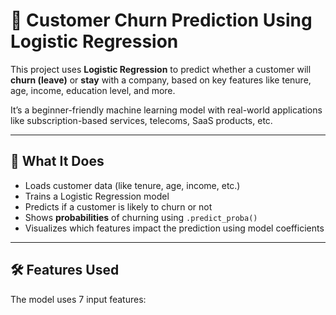 # 🔮 Customer Churn Prediction Using Logistic Regression

This project uses **Logistic Regression** to predict whether a customer will **churn (leave)** or **stay** with a company, based on key features like tenure, age, income, education level, and more.

It’s a beginner-friendly machine learning model with real-world applications like subscription-based services, telecoms, SaaS products, etc.

---

## 🧠 What It Does

- Loads customer data (like tenure, age, income, etc.)
- Trains a Logistic Regression model
- Predicts if a customer is likely to churn or not
- Shows **probabilities** of churning using `.predict_proba()`
- Visualizes which features impact the prediction using model coefficients

---

## 🛠 Features Used

The model uses 7 input features:

